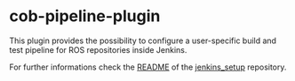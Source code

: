 cob-pipeline-plugin
===================

This plugin provides the possibility to configure a user-specific
build and test pipeline for ROS repositories inside Jenkins.

For further informations check the
[README](github.com/ipa320/jenkins_setup/blob/master/README.md) of
the [jenkins\_setup](github.com/ipa320/jenkins_setup) repository.
